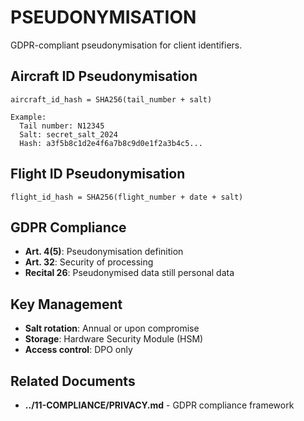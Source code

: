 # PSEUDONYMISATION

GDPR-compliant pseudonymisation for client identifiers.

## Aircraft ID Pseudonymisation

```
aircraft_id_hash = SHA256(tail_number + salt)

Example:
  Tail number: N12345
  Salt: secret_salt_2024
  Hash: a3f5b8c1d2e4f6a7b8c9d0e1f2a3b4c5...
```

## Flight ID Pseudonymisation

```
flight_id_hash = SHA256(flight_number + date + salt)
```

## GDPR Compliance

- **Art. 4(5)**: Pseudonymisation definition
- **Art. 32**: Security of processing
- **Recital 26**: Pseudonymised data still personal data

## Key Management

- **Salt rotation**: Annual or upon compromise
- **Storage**: Hardware Security Module (HSM)
- **Access control**: DPO only

## Related Documents

- **../11-COMPLIANCE/PRIVACY.md** - GDPR compliance framework
